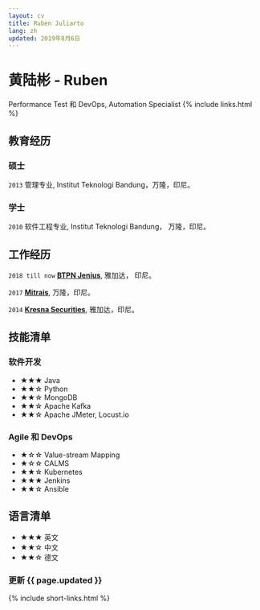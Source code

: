 ```yaml
---
layout: cv
title: Ruben Juliarto
lang: zh
updated: 2019年8月6日
---
```

# 黄陆彬 - Ruben

Performance Test 和 DevOps, Automation Specialist
{% include links.html %}

## <span class="fas fa-graduation-cap black"></span> 教育经历

### 硕士

`2013`
管理专业, Institut Teknologi Bandung，万隆，印尼。

### 学士

`2010`
软件工程专业, Institut Teknologi Bandung， 万隆，印尼。

## <span class="fas fa-briefcase black"></span> 工作经历

`2018 till now`
__[BTPN Jenius](http://jenius.com)__, 雅加达， 印尼。

`2017`
__[Mitrais](http://mitrais.com)__, 万隆，印尼。

`2014`
__[Kresna Securities](http://kresnasecurities.com)__, 雅加达，印尼。

## <span class="fas fa-toolbox black"></span> 技能清单

### 软件开发

 - ★★★ Java
 - ★★☆ Python
 - ★★☆ MongoDB
 - ★★☆ Apache Kafka
 - ★★☆ Apache JMeter, Locust.io

### Agile 和 DevOps

 - ★☆☆ Value-stream Mapping
 - ★☆☆ CALMS
 - ★★☆ Kubernetes
 - ★★★ Jenkins
 - ★★☆ Ansible

## <span class="fas fa-language black"></span> 语言清单

 - ★★★ 英文
 - ★★☆ 中文
 - ★★☆ 德文

### 更新 {{ page.updated }}

{% include short-links.html %}
